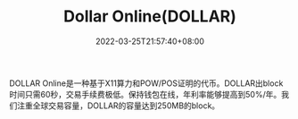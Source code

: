 ﻿---
weight: 
title: "Dollar Online(DOLLAR)"
description: "DOLLAR Online是一种基于X11算力和POW/POS证明的代币"
date: 2022-03-25T21:57:40+08:00
lastmod: 2022-03-25T16:45:40+08:00
draft: false
authors: ["Metabd"]
featuredImage: "dollar-onlinedollar.webp"
link: ""
tags: ["数字代币","Dollar Online(DOLLAR)"]
categories: ["navigation"]
navigation: ["数字代币"]
lightgallery: true
toc: true
pinned: false
recommend: false
recommend1: false
---
DOLLAR Online是一种基于X11算力和POW/POS证明的代币。DOLLAR出block时间只需60秒，交易手续费极低。保持钱包在线，年利率能够提高到50%/年。我们注重全球交易容量，DOLLAR的容量达到250MB的block。
